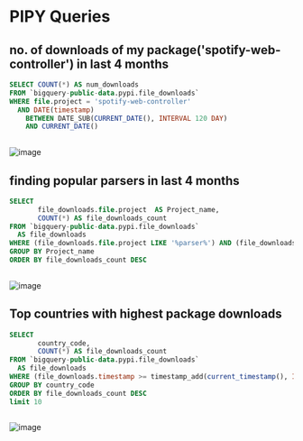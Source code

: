 # PIPY Queries

## no. of downloads of my package('spotify-web-controller') in last 4 months 

```sql
SELECT COUNT(*) AS num_downloads
FROM `bigquery-public-data.pypi.file_downloads`
WHERE file.project = 'spotify-web-controller'
  AND DATE(timestamp)
    BETWEEN DATE_SUB(CURRENT_DATE(), INTERVAL 120 DAY)
    AND CURRENT_DATE()
    
```


![image](https://user-images.githubusercontent.com/37925362/130643342-840c5046-8ac5-4787-a792-d49a362f47e8.png)


## finding popular parsers in last 4 months 


```sql
SELECT
       file_downloads.file.project  AS Project_name,
       COUNT(*) AS file_downloads_count
FROM `bigquery-public-data.pypi.file_downloads`
  AS file_downloads
WHERE (file_downloads.file.project LIKE '%parser%') AND (file_downloads.timestamp >= timestamp_add(current_timestamp(), INTERVAL -(4*30) DAY)) 
GROUP BY Project_name
ORDER BY file_downloads_count DESC
    
```

![image](https://user-images.githubusercontent.com/37925362/130644751-6397b80b-214c-48df-84ca-39ccfaabb648.png)

## Top countries with highest package downloads
```sql
SELECT
       country_code,
       COUNT(*) AS file_downloads_count
FROM `bigquery-public-data.pypi.file_downloads`
  AS file_downloads
WHERE (file_downloads.timestamp >= timestamp_add(current_timestamp(), INTERVAL -(4*30) DAY)) 
GROUP BY country_code
ORDER BY file_downloads_count DESC
limit 10
    
```

![image](https://user-images.githubusercontent.com/37925362/130646864-2c443b57-118c-4b35-917c-1f4ec5e931b8.png)

